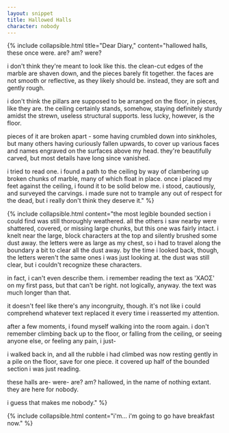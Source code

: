 ```yaml
---
layout: snippet
title: Hallowed Halls
character: nobody
---
```

{% include collapsible.html title="Dear Diary," content="hallowed halls, these once were. are? am? were?

i don't think they're meant to look like this. the clean-cut edges of the marble are shaven down, and the pieces barely fit together. the faces are not smooth or reflective, as they likely should be. instead, they are soft and gently rough.

i don't think the pillars are supposed to be arranged on the floor, in pieces, like they are. the ceiling certainly stands, somehow, staying definitely sturdy amidst the strewn, useless structural supports. less lucky, however, is the floor.

pieces of it are broken apart - some having crumbled down into sinkholes, but many others having curiously fallen upwards, to cover up various faces and names engraved on the surfaces above my head. they're beautifully carved, but most details have long since vanished.

i tried to read one. i found a path to the ceiling by way of clambering up broken chunks of marble, many of which float in place. once i placed my feet against the ceiling, i found it to be solid below me. i stood, cautiously, and surveyed the carvings. i made sure not to trample any out of respect for the dead, but i really don't think they deserve it." %}

{% include collapsible.html content="the most legible bounded section i could find was still thoroughly weathered. all the others i saw nearby were shattered, covered, or missing large chunks, but this one was fairly intact. i knelt near the large, block characters at the top and silently brushed some dust away. the letters were as large as my chest, so i had to travel along the boundary a bit to clear all the dust away. by the time i looked back, though, the letters weren't the same ones i was just looking at. the dust was still clear, but i couldn't recognize these characters.

in fact, i can't even describe them. i remember reading the text as 'ΧΑΟΣ' on my first pass, but that can't be right. not logically, anyway. the text was much longer than that.

it doesn't feel like there's any incongruity, though. it's not like i could comprehend whatever text replaced it every time i reasserted my attention.

after a few moments, i found myself walking into the room again. i don't remember climbing back up to the floor, or falling from the ceiling, or seeing anyone else, or feeling any pain, i just-

i walked back in, and all the rubble i had climbed was now resting gently in a pile on the floor, save for one piece. it covered up half of the bounded section i was just reading.

these halls are- were- are? am? hallowed, in the name of nothing extant. they are here for nobody.

i guess that makes me nobody." %}

{% include collapsible.html content="i'm... i'm going to go have breakfast now." %}